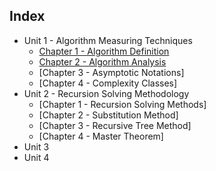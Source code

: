 ## Index
- Unit 1 - Algorithm Measuring Techniques
    - [Chapter 1 - Algorithm Definition](./Unit%201/Chapter%201/Chapter%201%20-%20Algorithm%20Definition)
    - [Chapter 2 - Algorithm Analysis](./Unit%201/Chapter%202/Chapter%202%20-%20Algorithm%20Analysis)
    - [Chapter 3 - Asymptotic Notations]
    - [Chapter 4 - Complexity Classes]
- Unit 2 - Recursion Solving Methodology
    - [Chapter 1 - Recursion Solving Methods]
    - [Chapter 2 - Substitution Method]
    - [Chapter 3 - Recursive Tree Method]
    - [Chapter 4 - Master Theorem]
- Unit 3
- Unit 4